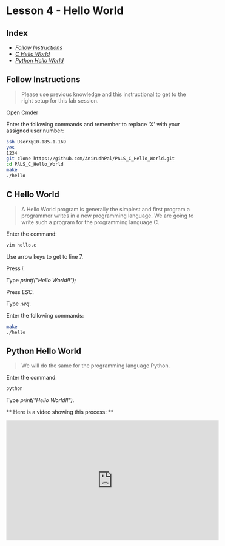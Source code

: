 # Lesson 4 - Hello World

## Index

* [*Follow Instructions*](#follow-instructions)
* [*C Hello World*](#c-hello-world)
* [*Python Hello World*](#python-hello-world)

## Follow Instructions

> Please use previous knowledge and this instructional to get to the right setup for this lab session.

Open Cmder

Enter the following commands and remember to replace 'X' with your assigned user number:

``` bash
ssh UserX@10.185.1.169
yes
1234
git clone https://github.com/AnirudhPal/PALS_C_Hello_World.git
cd PALS_C_Hello_World
make
./hello
```

## C Hello World

> A Hello World program is generally the simplest and first program a programmer writes in a new programming language. We are going to write such a program for the programming language C.

Enter the command:

``` bash
vim hello.c
```

Use arrow keys to get to line 7.

Press *i*.

Type *printf("Hello World!!");*

Press *ESC*.

Type *:wq*.

Enter the following commands:

``` bash
make
./hello
```

## Python Hello World

> We will do the same for the programming language Python.

Enter the command:

``` bash
python
```

Type *print("Hello World!!")*.

** Here is a video showing this process: **

<div class="videoWrapper"><iframe width="560" height="315" src="https://www.youtube.com/embed/_NAz2m07jjY" frameborder="0" allow="autoplay; encrypted-media" allowfullscreen></iframe></div>
